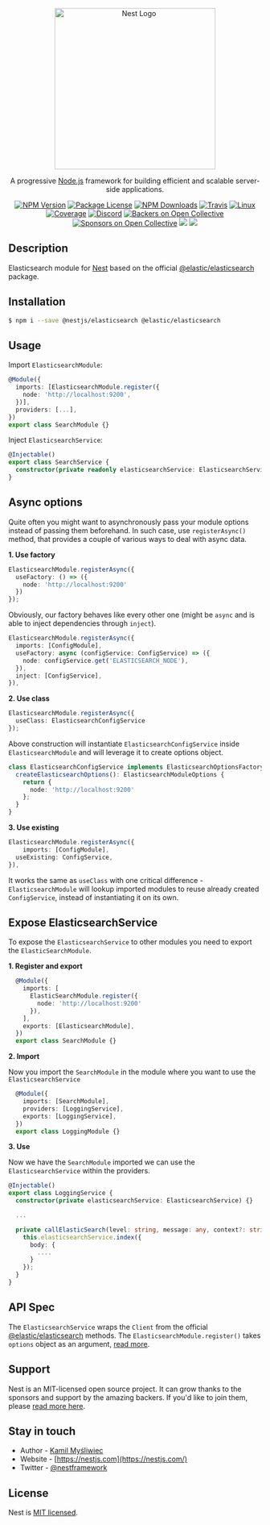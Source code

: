 <p align="center">
  <a href="http://nestjs.com/" target="blank"><img src="https://nestjs.com/img/logo_text.svg" width="320" alt="Nest Logo" /></a>
</p>

[travis-image]: https://api.travis-ci.org/nestjs/nest.svg?branch=master
[travis-url]: https://travis-ci.org/nestjs/nest
[linux-image]: https://img.shields.io/travis/nestjs/nest/master.svg?label=linux
[linux-url]: https://travis-ci.org/nestjs/nest

  <p align="center">A progressive <a href="http://nodejs.org" target="blank">Node.js</a> framework for building efficient and scalable server-side applications.</p>
    <p align="center">
<a href="https://www.npmjs.com/~nestjscore"><img src="https://img.shields.io/npm/v/@nestjs/core.svg" alt="NPM Version" /></a>
<a href="https://www.npmjs.com/~nestjscore"><img src="https://img.shields.io/npm/l/@nestjs/core.svg" alt="Package License" /></a>
<a href="https://www.npmjs.com/~nestjscore"><img src="https://img.shields.io/npm/dm/@nestjs/core.svg" alt="NPM Downloads" /></a>
<a href="https://travis-ci.org/nestjs/nest"><img src="https://api.travis-ci.org/nestjs/nest.svg?branch=master" alt="Travis" /></a>
<a href="https://travis-ci.org/nestjs/nest"><img src="https://img.shields.io/travis/nestjs/nest/master.svg?label=linux" alt="Linux" /></a>
<a href="https://coveralls.io/github/nestjs/nest?branch=master"><img src="https://coveralls.io/repos/github/nestjs/nest/badge.svg?branch=master#5" alt="Coverage" /></a>
<a href="https://discord.gg/G7Qnnhy" target="_blank"><img src="https://img.shields.io/badge/discord-online-brightgreen.svg" alt="Discord"/></a>
<a href="https://opencollective.com/nest#backer"><img src="https://opencollective.com/nest/backers/badge.svg" alt="Backers on Open Collective" /></a>
<a href="https://opencollective.com/nest#sponsor"><img src="https://opencollective.com/nest/sponsors/badge.svg" alt="Sponsors on Open Collective" /></a>
  <a href="https://paypal.me/kamilmysliwiec"><img src="https://img.shields.io/badge/Donate-PayPal-dc3d53.svg"/></a>
  <a href="https://twitter.com/nestframework"><img src="https://img.shields.io/twitter/follow/nestframework.svg?style=social&label=Follow"></a>
</p>
  <!--[![Backers on Open Collective](https://opencollective.com/nest/backers/badge.svg)](https://opencollective.com/nest#backer)
  [![Sponsors on Open Collective](https://opencollective.com/nest/sponsors/badge.svg)](https://opencollective.com/nest#sponsor)-->

## Description

Elasticsearch module for [Nest](https://github.com/nestjs/nest) based on the official [@elastic/elasticsearch](https://www.npmjs.com/package/@elastic/elasticsearch) package.

## Installation

```bash
$ npm i --save @nestjs/elasticsearch @elastic/elasticsearch
```

## Usage

Import `ElasticsearchModule`:

```typescript
@Module({
  imports: [ElasticsearchModule.register({
    node: 'http://localhost:9200',
  })],
  providers: [...],
})
export class SearchModule {}
```

Inject `ElasticsearchService`:

```typescript
@Injectable()
export class SearchService {
  constructor(private readonly elasticsearchService: ElasticsearchService) {}
}
```

## Async options

Quite often you might want to asynchronously pass your module options instead of passing them beforehand. In such case, use `registerAsync()` method, that provides a couple of various ways to deal with async data.

**1. Use factory**

```typescript
ElasticsearchModule.registerAsync({
  useFactory: () => ({
    node: 'http://localhost:9200'
  })
});
```

Obviously, our factory behaves like every other one (might be `async` and is able to inject dependencies through `inject`).

```typescript
ElasticsearchModule.registerAsync({
  imports: [ConfigModule],
  useFactory: async (configService: ConfigService) => ({
    node: configService.get('ELASTICSEARCH_NODE'),
  }),
  inject: [ConfigService],
}),
```

**2. Use class**

```typescript
ElasticsearchModule.registerAsync({
  useClass: ElasticsearchConfigService
});
```

Above construction will instantiate `ElasticsearchConfigService` inside `ElasticsearchModule` and will leverage it to create options object.

```typescript
class ElasticsearchConfigService implements ElasticsearchOptionsFactory {
  createElasticsearchOptions(): ElasticsearchModuleOptions {
    return {
      node: 'http://localhost:9200'
    };
  }
}
```

**3. Use existing**

```typescript
ElasticsearchModule.registerAsync({
    imports: [ConfigModule],
  useExisting: ConfigService,
}),
```

It works the same as `useClass` with one critical difference - `ElasticsearchModule` will lookup imported modules to reuse already created `ConfigService`, instead of instantiating it on its own.

## Expose ElasticsearchService

To expose the `ElasticsearchService` to other modules you need to export the `ElasticSearchModule`.

**1. Register and export**

```typescript
  @Module({
    imports: [
      ElasticSearchModule.register({
        node: 'http://localhost:9200'
      }),
    ],
    exports: [ElasticsearchModule],
  })
  export class SearchModule {}
```

**2. Import**

Now you import the `SearchModule` in the module where you want to use the `ElasticsearchService`

```typescript
  @Module({
    imports: [SearchModule],
    providers: [LoggingService],
    exports: [LoggingService],
  })
  export class LoggingModule {}
```

**3. Use**

Now we have the `SearchModule` imported we can use the `ElasticsearchService` within the providers.

```typescript
@Injectable()
export class LoggingService {
  constructor(private elasticsearchService: ElasticsearchService) {}

  ...

  private callElasticSearch(level: string, message: any, context?: string) {
    this.elasticsearchService.index({
      body: {
        ....
      }
    });
  }
}
```

## API Spec

The `ElasticsearchService` wraps the `Client` from the official [@elastic/elasticsearch](https://www.npmjs.com/package/@elastic/elasticsearch) methods. The `ElasticsearchModule.register()` takes `options` object as an argument, [read more](https://www.elastic.co/guide/en/elasticsearch/client/javascript-api/current/client-configuration.html).

## Support

Nest is an MIT-licensed open source project. It can grow thanks to the sponsors and support by the amazing backers. If you'd like to join them, please [read more here](https://docs.nestjs.com/support).

## Stay in touch

- Author - [Kamil Myśliwiec](https://twitter.com/kammysliwiec)
- Website - [https://nestjs.com](https://nestjs.com/)
- Twitter - [@nestframework](https://twitter.com/nestframework)

## License

Nest is [MIT licensed](LICENSE).
